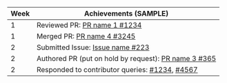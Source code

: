 | Week | Achievements (SAMPLE)                                    |
| ---- | -------------------------------------------------------- |
| 1    | Reviewed PR: [PR name 1 #1234]()                         |
| 1    | Merged PR: [PR name 4 #3245]()                           |
| 2    | Submitted Issue: [Issue name #223]()                     |
| 2    | Authored PR (put on hold by request): [PR name 3 #365]() |
| 2    | Responded to contributor queries: [#1234](), [#4567]()   |
